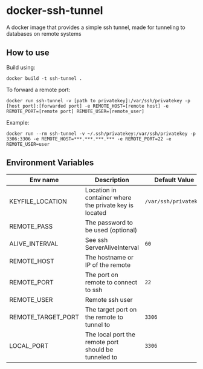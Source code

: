 # docker-ssh-tunnel
A docker image that provides a simple ssh tunnel, made for tunneling to databases on remote systems

## How to use

Build using:

`docker build -t ssh-tunnel .`

To forward a remote port:

`docker run ssh-tunnel -v [path to privatekey]:/var/ssh/privatekey -p [host port]:[forwarded port] -e REMOTE_HOST=[remote host] -e REMOTE_PORT=[remote port] REMOTE_USER=[remote_user]`

Example:

`docker run --rm ssh-tunnel -v ~/.ssh/privatekey:/var/ssh/privatekey -p 3306:3306 -e REMOTE_HOST=***.***.***.*** -e REMOTE_PORT=22 -e REMOTE_USER=user`


## Environment Variables
| Env name           | Description                                            | Default Value         |
|--------------------|--------------------------------------------------------|-----------------------|
| KEYFILE_LOCATION   | Location in container where the private key is located | `/var/ssh/privatekey` |
| REMOTE_PASS        | The password to be used (optional)                     |                       |
| ALIVE_INTERVAL     | See ssh ServerAliveInterval                            | `60`                  |
| REMOTE_HOST        | The hostname or IP of the remote                       |                       |
| REMOTE_PORT        | The port on remote to connect to ssh                   | `22`                  |
| REMOTE_USER        | Remote ssh user                                        |                       |
| REMOTE_TARGET_PORT | The target port on the remote to tunnel to             | `3306`                |
| LOCAL_PORT         | The local port the remote port should be tunneled to   | `3306`                |

